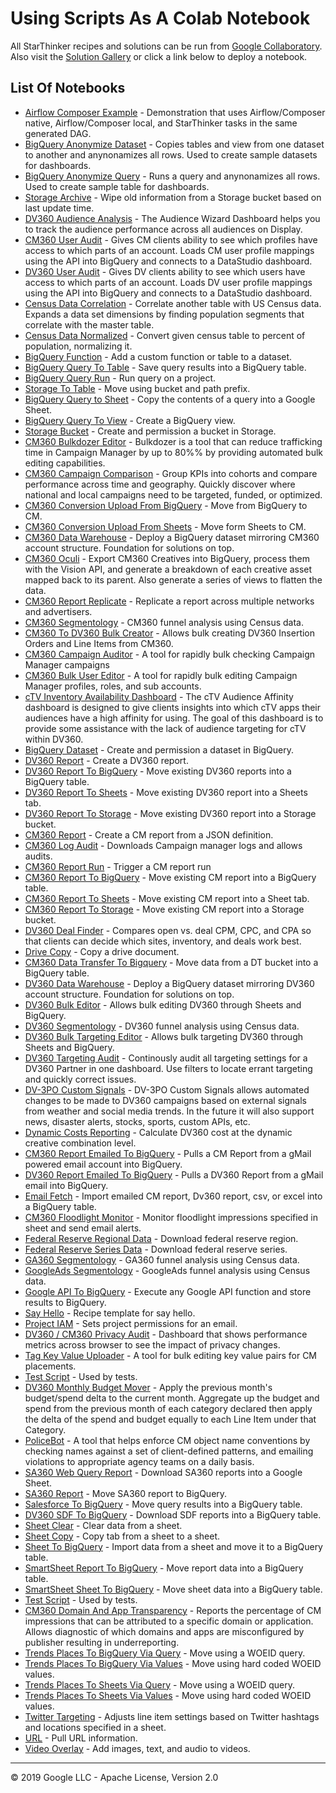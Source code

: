 # Using Scripts As A Colab Notebook

All StarThinker recipes and solutions can be run from [Google Collaboratory](https://colab.research.google.com/github/google/starthinker/blob/master). Also visit the [Solution Gallery](google.github.io/starthinker/) or click a link below to deploy a notebook.

## List Of Notebooks
* [Airflow Composer Example](https://colab.research.google.com/github/google/starthinker/blob/master/colabs/airflow.ipynb) - Demonstration that uses Airflow/Composer native, Airflow/Composer local, and StarThinker tasks in the same generated DAG.
* [BigQuery Anonymize Dataset](https://colab.research.google.com/github/google/starthinker/blob/master/colabs/anonymize.ipynb) - Copies tables and view from one dataset to another and anynonamizes all rows.  Used to create sample datasets for dashboards.
* [BigQuery Anonymize Query](https://colab.research.google.com/github/google/starthinker/blob/master/colabs/anonymize_query.ipynb) - Runs a query and anynonamizes all rows.  Used to create sample table for dashboards.
* [Storage Archive](https://colab.research.google.com/github/google/starthinker/blob/master/colabs/archive.ipynb) - Wipe old information from a Storage bucket based on last update time.
* [DV360 Audience Analysis](https://colab.research.google.com/github/google/starthinker/blob/master/colabs/audience_analysis.ipynb) - The Audience Wizard Dashboard helps you to track the audience performance across all audiences on Display.
* [CM360 User Audit](https://colab.research.google.com/github/google/starthinker/blob/master/colabs/barnacle.ipynb) - Gives CM clients ability to see which profiles have access to which parts of an account. Loads CM user profile mappings using the API into BigQuery and connects to a DataStudio dashboard.
* [DV360 User Audit](https://colab.research.google.com/github/google/starthinker/blob/master/colabs/barnacle_dv360.ipynb) - Gives DV clients ability to see which users have access to which parts of an account. Loads DV user profile mappings using the API into BigQuery and connects to a DataStudio dashboard.
* [Census Data Correlation](https://colab.research.google.com/github/google/starthinker/blob/master/colabs/bigquery_census_correlate.ipynb) - Correlate another table with US Census data.  Expands a data set dimensions by finding population segments that correlate with the master table.
* [Census Data Normalized](https://colab.research.google.com/github/google/starthinker/blob/master/colabs/bigquery_census_normalize.ipynb) - Convert given census table to percent of population, normalizing it.
* [BigQuery Function](https://colab.research.google.com/github/google/starthinker/blob/master/colabs/bigquery_function.ipynb) - Add a custom function or table to a dataset.
* [BigQuery Query To Table](https://colab.research.google.com/github/google/starthinker/blob/master/colabs/bigquery_query.ipynb) - Save query results into a BigQuery table.
* [BigQuery Query Run](https://colab.research.google.com/github/google/starthinker/blob/master/colabs/bigquery_run_query.ipynb) - Run query on a project.
* [Storage To Table](https://colab.research.google.com/github/google/starthinker/blob/master/colabs/bigquery_storage.ipynb) - Move using bucket and path prefix.
* [BigQuery Query to Sheet](https://colab.research.google.com/github/google/starthinker/blob/master/colabs/bigquery_to_sheet.ipynb) - Copy the contents of a query into a Google Sheet.
* [BigQuery Query To View](https://colab.research.google.com/github/google/starthinker/blob/master/colabs/bigquery_view.ipynb) - Create a BigQuery view.
* [Storage Bucket](https://colab.research.google.com/github/google/starthinker/blob/master/colabs/bucket.ipynb) - Create and permission a bucket in Storage.
* [CM360 Bulkdozer Editor](https://colab.research.google.com/github/google/starthinker/blob/master/colabs/bulkdozer.ipynb) - Bulkdozer is a tool that can reduce trafficking time in Campaign Manager by up to 80%% by providing automated bulk editing capabilities.
* [CM360 Campaign Comparison](https://colab.research.google.com/github/google/starthinker/blob/master/colabs/cm360_campaign_comparison.ipynb) - Group KPIs into cohorts and compare performance across time and geography. Quickly discover where national and local campaigns need to be targeted, funded, or optimized.
* [CM360 Conversion Upload From BigQuery](https://colab.research.google.com/github/google/starthinker/blob/master/colabs/cm360_conversion_upload_from_bigquery.ipynb) - Move from BigQuery to CM.
* [CM360 Conversion Upload From Sheets](https://colab.research.google.com/github/google/starthinker/blob/master/colabs/cm360_conversion_upload_from_sheets.ipynb) - Move form Sheets to CM.
* [CM360 Data Warehouse](https://colab.research.google.com/github/google/starthinker/blob/master/colabs/cm360_data_warehouse.ipynb) - Deploy a BigQuery dataset mirroring CM360 account structure. Foundation for solutions on top.
* [CM360 Oculi](https://colab.research.google.com/github/google/starthinker/blob/master/colabs/cm360_oculi.ipynb) - Export CM360 Creatives into BigQuery, process them with the Vision API, and generate a breakdown of each creative asset mapped back to its parent. Also generate a series of views to flatten the data.
* [CM360 Report Replicate](https://colab.research.google.com/github/google/starthinker/blob/master/colabs/cm360_report_replicate.ipynb) - Replicate a report across multiple networks and advertisers.
* [CM360 Segmentology](https://colab.research.google.com/github/google/starthinker/blob/master/colabs/cm360_segmentology.ipynb) - CM360 funnel analysis using Census data.
* [CM360 To DV360 Bulk Creator](https://colab.research.google.com/github/google/starthinker/blob/master/colabs/cm360_to_dv360.ipynb) - Allows bulk creating DV360 Insertion Orders and Line Items from CM360.
* [CM360 Campaign Auditor](https://colab.research.google.com/github/google/starthinker/blob/master/colabs/cm_campaign_audit.ipynb) - A tool for rapidly bulk checking Campaign Manager campaigns
* [CM360 Bulk User Editor](https://colab.research.google.com/github/google/starthinker/blob/master/colabs/cm_user_editor.ipynb) - A tool for rapidly bulk editing Campaign Manager profiles, roles, and sub accounts.
* [cTV Inventory Availability Dashboard](https://colab.research.google.com/github/google/starthinker/blob/master/colabs/ctv_audience_affinity.ipynb) - The cTV Audience Affinity dashboard is designed to give clients insights into which cTV apps their audiences have a high affinity for using.  The goal of this dashboard is to provide some assistance with the lack of audience targeting for cTV within DV360.
* [BigQuery Dataset](https://colab.research.google.com/github/google/starthinker/blob/master/colabs/dataset.ipynb) - Create and permission a dataset in BigQuery.
* [DV360 Report](https://colab.research.google.com/github/google/starthinker/blob/master/colabs/dbm.ipynb) - Create a DV360 report.
* [DV360 Report To BigQuery](https://colab.research.google.com/github/google/starthinker/blob/master/colabs/dbm_to_bigquery.ipynb) - Move existing DV360 reports into a BigQuery table.
* [DV360 Report To Sheets](https://colab.research.google.com/github/google/starthinker/blob/master/colabs/dbm_to_sheets.ipynb) - Move existing DV360 report into a Sheets tab.
* [DV360 Report To Storage](https://colab.research.google.com/github/google/starthinker/blob/master/colabs/dbm_to_storage.ipynb) - Move existing DV360 report into a Storage bucket.
* [CM360 Report](https://colab.research.google.com/github/google/starthinker/blob/master/colabs/dcm.ipynb) - Create a CM report from a JSON definition.
* [CM360 Log Audit](https://colab.research.google.com/github/google/starthinker/blob/master/colabs/dcm_log.ipynb) - Downloads Campaign manager logs and allows audits.
* [CM360 Report Run](https://colab.research.google.com/github/google/starthinker/blob/master/colabs/dcm_run.ipynb) - Trigger a CM report run
* [CM360 Report To BigQuery](https://colab.research.google.com/github/google/starthinker/blob/master/colabs/dcm_to_bigquery.ipynb) - Move existing CM report into a BigQuery table.
* [CM360 Report To Sheets](https://colab.research.google.com/github/google/starthinker/blob/master/colabs/dcm_to_sheets.ipynb) - Move existing CM report into a Sheet tab.
* [CM360 Report To Storage](https://colab.research.google.com/github/google/starthinker/blob/master/colabs/dcm_to_storage.ipynb) - Move existing CM report into a Storage bucket.
* [DV360 Deal Finder](https://colab.research.google.com/github/google/starthinker/blob/master/colabs/deal_finder.ipynb) - Compares open vs. deal CPM, CPC, and CPA so that clients can decide which sites, inventory, and deals work best.
* [Drive Copy](https://colab.research.google.com/github/google/starthinker/blob/master/colabs/drive_copy.ipynb) - Copy a drive document.
* [CM360 Data Transfer To Bigquery](https://colab.research.google.com/github/google/starthinker/blob/master/colabs/dt.ipynb) - Move data from a DT bucket into a BigQuery table.
* [DV360 Data Warehouse](https://colab.research.google.com/github/google/starthinker/blob/master/colabs/dv360_data_warehouse.ipynb) - Deploy a BigQuery dataset mirroring DV360 account structure. Foundation for solutions on top.
* [DV360 Bulk Editor](https://colab.research.google.com/github/google/starthinker/blob/master/colabs/dv360_editor.ipynb) - Allows bulk editing DV360 through Sheets and BigQuery.
* [DV360 Segmentology](https://colab.research.google.com/github/google/starthinker/blob/master/colabs/dv360_segmentology.ipynb) - DV360 funnel analysis using Census data.
* [DV360 Bulk Targeting Editor](https://colab.research.google.com/github/google/starthinker/blob/master/colabs/dv360_targeter.ipynb) - Allows bulk targeting DV360 through Sheets and BigQuery.
* [DV360 Targeting Audit](https://colab.research.google.com/github/google/starthinker/blob/master/colabs/dv360_targeting_audit.ipynb) - Continously audit all targeting settings for a DV360 Partner in one dashboard. Use filters to locate errant targeting and quickly correct issues.
* [DV-3PO Custom Signals](https://colab.research.google.com/github/google/starthinker/blob/master/colabs/dv3po_custom_signals.ipynb) - DV-3PO Custom Signals allows automated changes to be made to DV360 campaigns based on external signals from weather and social media trends. In the future it will also support news, disaster alerts, stocks, sports, custom APIs, etc.
* [Dynamic Costs Reporting](https://colab.research.google.com/github/google/starthinker/blob/master/colabs/dynamic_costs.ipynb) - Calculate DV360 cost at the dynamic creative combination level.
* [CM360 Report Emailed To BigQuery](https://colab.research.google.com/github/google/starthinker/blob/master/colabs/email_cm_to_bigquery.ipynb) - Pulls a CM Report from a gMail powered email account into BigQuery.
* [DV360 Report Emailed To BigQuery](https://colab.research.google.com/github/google/starthinker/blob/master/colabs/email_dv360_to_bigquery.ipynb) - Pulls a DV360 Report from a gMail email into BigQuery.
* [Email Fetch](https://colab.research.google.com/github/google/starthinker/blob/master/colabs/email_to_bigquery.ipynb) - Import emailed CM report, Dv360 report, csv, or excel into a BigQuery table.
* [CM360 Floodlight Monitor](https://colab.research.google.com/github/google/starthinker/blob/master/colabs/floodlight_monitor.ipynb) - Monitor floodlight impressions specified in sheet and send email alerts.
* [Federal Reserve Regional Data](https://colab.research.google.com/github/google/starthinker/blob/master/colabs/fred_regional_to_bigquery.ipynb) - Download federal reserve region.
* [Federal Reserve Series Data](https://colab.research.google.com/github/google/starthinker/blob/master/colabs/fred_series_to_bigquery.ipynb) - Download federal reserve series.
* [GA360 Segmentology](https://colab.research.google.com/github/google/starthinker/blob/master/colabs/ga360_segmentology.ipynb) - GA360 funnel analysis using Census data.
* [GoogleAds Segmentology](https://colab.research.google.com/github/google/starthinker/blob/master/colabs/google_ads_segmentology.ipynb) - GoogleAds funnel analysis using Census data.
* [Google API To BigQuery](https://colab.research.google.com/github/google/starthinker/blob/master/colabs/google_api_to_bigquery.ipynb) - Execute any Google API function and store results to BigQuery.
* [Say Hello](https://colab.research.google.com/github/google/starthinker/blob/master/colabs/hello.ipynb) - Recipe template for say hello.
* [Project IAM](https://colab.research.google.com/github/google/starthinker/blob/master/colabs/iam.ipynb) - Sets project permissions for an email.
* [DV360 / CM360 Privacy Audit](https://colab.research.google.com/github/google/starthinker/blob/master/colabs/itp_audit.ipynb) - Dashboard that shows performance metrics across browser to see the impact of privacy changes.
* [Tag Key Value Uploader](https://colab.research.google.com/github/google/starthinker/blob/master/colabs/kv_uploader.ipynb) - A tool for bulk editing key value pairs for CM placements.
* [Test Script](https://colab.research.google.com/github/google/starthinker/blob/master/colabs/manual.ipynb) - Used by tests.
* [DV360 Monthly Budget Mover](https://colab.research.google.com/github/google/starthinker/blob/master/colabs/monthly_budget_mover.ipynb) - Apply the previous month's budget/spend delta to the current month.  Aggregate up the budget and spend from the previous month of each category declared then apply the delta of the spend and budget equally to each Line Item under that Category.
* [PoliceBot](https://colab.research.google.com/github/google/starthinker/blob/master/colabs/policebot.ipynb) - A tool that helps enforce CM object name conventions by checking names against a set of client-defined patterns, and emailing violations to appropriate agency teams on a daily basis.
* [SA360 Web Query Report](https://colab.research.google.com/github/google/starthinker/blob/master/colabs/sa360_web_query.ipynb) - Download SA360 reports into a Google Sheet.
* [SA360 Report](https://colab.research.google.com/github/google/starthinker/blob/master/colabs/sa_report.ipynb) - Move SA360 report to BigQuery.
* [Salesforce To BigQuery](https://colab.research.google.com/github/google/starthinker/blob/master/colabs/salesforce_to_bigquery.ipynb) - Move query results into a BigQuery table.
* [DV360 SDF To BigQuery](https://colab.research.google.com/github/google/starthinker/blob/master/colabs/sdf_to_bigquery.ipynb) - Download SDF reports into a BigQuery table.
* [Sheet Clear](https://colab.research.google.com/github/google/starthinker/blob/master/colabs/sheets_clear.ipynb) - Clear data from a sheet.
* [Sheet Copy](https://colab.research.google.com/github/google/starthinker/blob/master/colabs/sheets_copy.ipynb) - Copy tab from a sheet to a sheet.
* [Sheet To BigQuery](https://colab.research.google.com/github/google/starthinker/blob/master/colabs/sheets_to_bigquery.ipynb) - Import data from a sheet and move it to a BigQuery table.
* [SmartSheet Report To BigQuery](https://colab.research.google.com/github/google/starthinker/blob/master/colabs/smartsheet_report_to_bigquery.ipynb) - Move report data into a BigQuery table.
* [SmartSheet Sheet To BigQuery](https://colab.research.google.com/github/google/starthinker/blob/master/colabs/smartsheet_to_bigquery.ipynb) - Move sheet data into a BigQuery table.
* [Test Script](https://colab.research.google.com/github/google/starthinker/blob/master/colabs/test.ipynb) - Used by tests.
* [CM360 Domain And App Transparency](https://colab.research.google.com/github/google/starthinker/blob/master/colabs/transparency.ipynb) - Reports the percentage of CM impressions that can be attributed to a specific domain or application.  Allows diagnostic of which domains and apps are misconfigured by publisher resulting in underreporting.
* [Trends Places To BigQuery Via Query](https://colab.research.google.com/github/google/starthinker/blob/master/colabs/trends_places_to_bigquery_via_query.ipynb) - Move using a WOEID query.
* [Trends Places To BigQuery Via Values](https://colab.research.google.com/github/google/starthinker/blob/master/colabs/trends_places_to_bigquery_via_value.ipynb) - Move using hard coded WOEID values.
* [Trends Places To Sheets Via Query](https://colab.research.google.com/github/google/starthinker/blob/master/colabs/trends_places_to_sheets_via_query.ipynb) - Move using a WOEID query.
* [Trends Places To Sheets Via Values](https://colab.research.google.com/github/google/starthinker/blob/master/colabs/trends_places_to_sheets_via_value.ipynb) - Move using hard coded WOEID values.
* [Twitter Targeting](https://colab.research.google.com/github/google/starthinker/blob/master/colabs/twitter.ipynb) - Adjusts line item settings based on Twitter hashtags and locations specified in a sheet.
* [URL](https://colab.research.google.com/github/google/starthinker/blob/master/colabs/url.ipynb) - Pull URL information.
* [Video Overlay](https://colab.research.google.com/github/google/starthinker/blob/master/colabs/video.ipynb) - Add images, text, and audio to videos.
---
&copy; 2019 Google LLC - Apache License, Version 2.0
